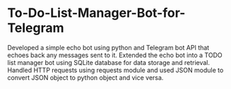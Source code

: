 # To-Do-List-Manager-Bot-for-Telegram
Developed a simple echo bot using python and Telegram bot API that echoes back any messages sent to it. Extended the echo bot into a TODO list manager bot using SQLite database for data storage and retrieval. Handled HTTP requests using requests module and used JSON module to convert JSON object to python object and vice versa.
